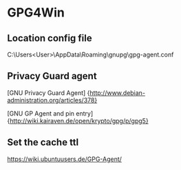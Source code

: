 # GPG4Win

## Location config file
C:\Users\<User>\AppData\Roaming\gnupg\gpg-agent.conf

## Privacy Guard agent
[GNU Privacy Guard Agent] {http://www.debian-administration.org/articles/378}

[GNU GP Agent and pin entry]{http://wiki.kairaven.de/open/krypto/gpg/p/gpg5}

## Set the cache ttl

https://wiki.ubuntuusers.de/GPG-Agent/
